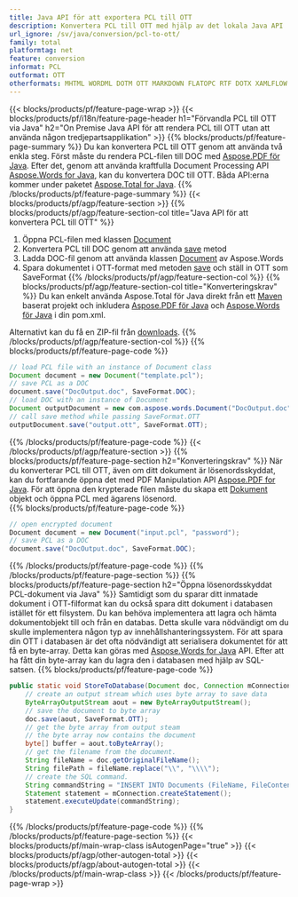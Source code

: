 ```yaml
---
title: Java API för att exportera PCL till OTT
description: Konvertera PCL till OTT med hjälp av det lokala Java API
url_ignore: /sv/java/conversion/pcl-to-ott/
family: total
platformtag: net
feature: conversion
informat: PCL
outformat: OTT
otherformats: MHTML WORDML DOTM OTT MARKDOWN FLATOPC RTF DOTX XAMLFLOW PS ODT DOT
---
```

{{< blocks/products/pf/feature-page-wrap >}}
{{< blocks/products/pf/i18n/feature-page-header h1="Förvandla PCL till OTT via Java" h2="On Premise Java API för att rendera PCL till OTT utan att använda någon tredjepartsapplikation" >}}
{{% blocks/products/pf/feature-page-summary %}}
Du kan konvertera PCL till OTT genom att använda två enkla steg. Först måste du rendera PCL-filen till DOC med [Aspose.PDF för Java](https://products.aspose.com/pdf/java/). Efter det, genom att använda kraftfulla Document Processing API [Aspose.Words for Java](https://products.aspose.com/words/java/), kan du konvertera DOC till OTT. Båda API:erna kommer under paketet [Aspose.Total for Java](https://products.aspose.com/total/java/).
{{% /blocks/products/pf/feature-page-summary  %}}
{{< blocks/products/pf/agp/feature-section >}}
{{% blocks/products/pf/agp/feature-section-col title="Java API för att konvertera PCL till OTT" %}}
1. Öppna PCL-filen med klassen [Document](https://reference.aspose.com/pdf/java/com.aspose.pdf/Document)
2. Konvertera PCL till DOC genom att använda [save](https://reference.aspose.com/pdf/java/com.aspose.pdf/Document#save-java.lang.String-com.aspose.pdf.SaveOptions- ) metod
3. Ladda DOC-fil genom att använda klassen [Document](https://reference.aspose.com/words/java/com.aspose.words/Document) av Aspose.Words
4. Spara dokumentet i OTT-format med metoden [save](https://reference.aspose.com/words/java/com.aspose.words/Document#save(java.lang.String,int)) och ställ in OTT som SaveFormat
{{% /blocks/products/pf/agp/feature-section-col %}}
{{% blocks/products/pf/agp/feature-section-col title="Konverteringskrav" %}}
Du kan enkelt använda Aspose.Total för Java direkt från ett [Maven](https://releases.aspose.com/total/java/) baserat projekt och inkludera [Aspose.PDF för Java](https://docs.aspose.com/pdf/java/installation/) och [Aspose.Words för Java](https://docs.aspose.com/words/java/installation/) i din pom.xml.

Alternativt kan du få en ZIP-fil från [downloads](https://releases.aspose.comtotal/java).
{{% /blocks/products/pf/agp/feature-section-col %}}
{{% blocks/products/pf/feature-page-code %}}

```java
// load PCL file with an instance of Document class
Document document = new Document("template.pcl");
// save PCL as a DOC 
document.save("DocOutput.doc", SaveFormat.DOC); 
// load DOC with an instance of Document
Document outputDocument = new com.aspose.words.Document("DocOutput.doc");
// call save method while passing SaveFormat.OTT
outputDocument.save("output.ott", SaveFormat.OTT);   
```

{{% /blocks/products/pf/feature-page-code %}}
{{< /blocks/products/pf/agp/feature-section >}}
{{% blocks/products/pf/feature-page-section  h2="Konverteringskrav" %}}
När du konverterar PCL till OTT, även om ditt dokument är lösenordsskyddat, kan du fortfarande öppna det med PDF Manipulation API [Aspose.PDF for Java](https://docs.aspose.com/pdf/java/installation/). För att öppna den krypterade filen måste du skapa ett [Dokument](https://reference.aspose.com/pdf/java/com.aspose.pdf/Document) objekt och öppna PCL med ägarens lösenord.  
{{% blocks/products/pf/feature-page-code %}}
```cs
// open encrypted document
Document document = new Document("input.pcl", "password");
// save PCL as a DOC 
document.save("DocOutput.doc", SaveFormat.DOC);
```

{{% /blocks/products/pf/feature-page-code  %}}
{{% /blocks/products/pf/feature-page-section %}}
{{% blocks/products/pf/feature-page-section  h2="Öppna lösenordsskyddat PCL-dokument via Java" %}}
Samtidigt som du sparar ditt inmatade dokument i OTT-filformat kan du också spara ditt dokument i databasen istället för ett filsystem. Du kan behöva implementera att lagra och hämta dokumentobjekt till och från en databas. Detta skulle vara nödvändigt om du skulle implementera någon typ av innehållshanteringssystem. För att spara din OTT i databasen är det ofta nödvändigt att serialisera dokumentet för att få en byte-array. Detta kan göras med [Aspose.Words for Java](https://products.aspose.com/words/Java/) API. Efter att ha fått din byte-array kan du lagra den i databasen med hjälp av SQL-satsen. 
{{% blocks/products/pf/feature-page-code %}}

```java
public static void StoreToDatabase(Document doc, Connection mConnection) throws Exception {
    // create an output stream which uses byte array to save data
    ByteArrayOutputStream aout = new ByteArrayOutputStream();
    // save the document to byte array
    doc.save(aout, SaveFormat.OTT);
    // get the byte array from output steam
    // the byte array now contains the document
    byte[] buffer = aout.toByteArray();
    // get the filename from the document.
    String fileName = doc.getOriginalFileName();
    String filePath = fileName.replace("\\", "\\\\");
    // create the SQL command.
    String commandString = "INSERT INTO Documents (FileName, FileContent) VALUES('" + filePath + "', '" + buffer + "')";
    Statement statement = mConnection.createStatement();
    statement.executeUpdate(commandString);
}  
```

{{% /blocks/products/pf/feature-page-code  %}}
{{% /blocks/products/pf/feature-page-section %}}
{{< blocks/products/pf/main-wrap-class isAutogenPage="true" >}}
{{< blocks/products/pf/agp/other-autogen-total >}}
{{< blocks/products/pf/agp/about-autogen-total >}}
{{< /blocks/products/pf/main-wrap-class >}}
{{< /blocks/products/pf/feature-page-wrap >}}